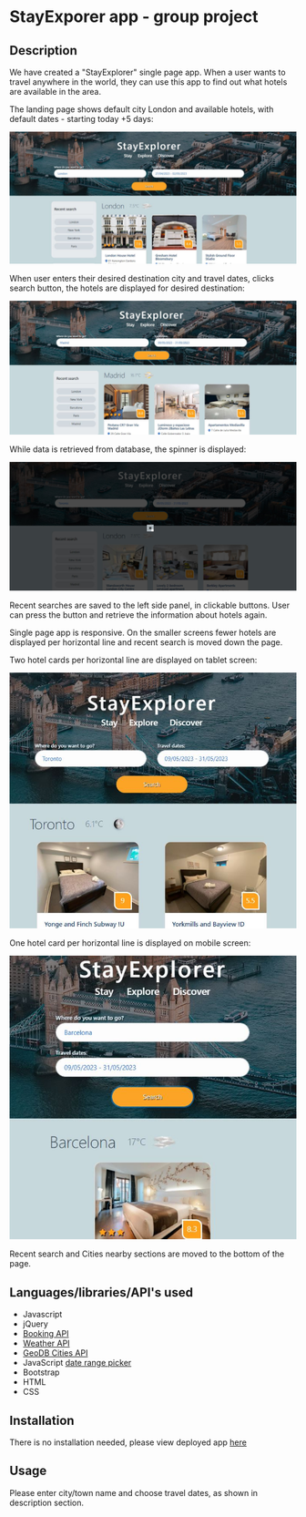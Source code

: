 # StayExporer app - group project

## Description

We have created a "StayExplorer" single page app. When a user wants to travel anywhere in the world, they can use this app to find out what hotels are available in the area.
  
The landing page shows default city London and available hotels, with default dates - starting today +5 days: 

![default landing page](images/landing.jpg)

When user enters their desired destination city and travel dates, clicks search button, the hotels are displayed for desired destination: 

![another destination](images/other_city.jpg)

While data is retrieved from database, the spinner is displayed:

![spinner](images/spinnerScreen.jpg)

Recent searches are saved to the left side panel, in clickable buttons.  User can press the button and retrieve the information about hotels again.

Single page app is responsive. On the smaller screens fewer hotels are displayed per horizontal line and recent search is moved down the page.

Two hotel cards per horizontal line are displayed on tablet screen: 

![tablet screen](images/tabletScreen.jpg)

One hotel card per horizontal line is displayed on mobile screen:

![mobile screen](images/mobileScreen.jpg)

Recent search and Cities nearby sections are moved to the bottom of the page.


## Languages/libraries/API's used

- Javascript
- jQuery
- [Booking API](https://rapidapi.com/tipsters/api/booking-com)
- [Weather API](https://developer.accuweather.com/)
- [GeoDB Cities API](https://rapidapi.com/wirefreethought/api/geodb-cities) 
- JavaScript [date range picker](https://www.daterangepicker.com/#:~:text=Originally%20created%20for%20reports%20at,like%20%22Last%2030%20Days%22.)
- Bootstrap
- HTML
- CSS
  
## Installation

There is no installation needed, please view deployed app [here](https://adriwg.github.io/travel-app/)

## Usage

Please enter city/town name and choose travel dates, as shown in description section. 


